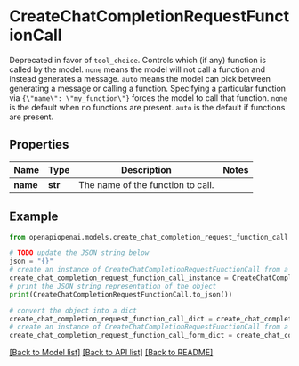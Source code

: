 # CreateChatCompletionRequestFunctionCall

Deprecated in favor of `tool_choice`.  Controls which (if any) function is called by the model. `none` means the model will not call a function and instead generates a message. `auto` means the model can pick between generating a message or calling a function. Specifying a particular function via `{\"name\": \"my_function\"}` forces the model to call that function.  `none` is the default when no functions are present. `auto` is the default if functions are present. 

## Properties

Name | Type | Description | Notes
------------ | ------------- | ------------- | -------------
**name** | **str** | The name of the function to call. | 

## Example

```python
from openapiopenai.models.create_chat_completion_request_function_call import CreateChatCompletionRequestFunctionCall

# TODO update the JSON string below
json = "{}"
# create an instance of CreateChatCompletionRequestFunctionCall from a JSON string
create_chat_completion_request_function_call_instance = CreateChatCompletionRequestFunctionCall.from_json(json)
# print the JSON string representation of the object
print(CreateChatCompletionRequestFunctionCall.to_json())

# convert the object into a dict
create_chat_completion_request_function_call_dict = create_chat_completion_request_function_call_instance.to_dict()
# create an instance of CreateChatCompletionRequestFunctionCall from a dict
create_chat_completion_request_function_call_form_dict = create_chat_completion_request_function_call.from_dict(create_chat_completion_request_function_call_dict)
```
[[Back to Model list]](../README.md#documentation-for-models) [[Back to API list]](../README.md#documentation-for-api-endpoints) [[Back to README]](../README.md)


